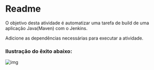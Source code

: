 # Readme

O objetivo desta atividade é automatizar uma tarefa de build de uma aplicação Java(Maven) com o Jenkins.

Adicione as dependências necessárias para executar a atividade.



### Ilustração do êxito abaixo:



![img](https://i.imgur.com/Xhgba2y.png)